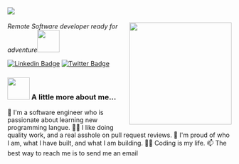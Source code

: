 <h2>  <a href="https://git.io/typing-svg">
    <img src="https://readme-typing-svg.herokuapp.com/?lines=Hi,+👋;I+am+Toussaint+Saraza...;A+Software+Engineer;Nice+to+meet+you+🙂&center=true&size=30">
  </a></h2>
<img align='right' src="https://media.giphy.com/media/dWxO36Jzd6bTSt5dIY/giphy.gif" width="230">
<p><em>Remote Software developer ready for adventure</em><img src="https://media.giphy.com/media/XGma2iRIHTKkwqRkFl/giphy.gif" width="50"></p>

[![Linkedin Badge](https://img.shields.io/badge/-Toussaint%20Saraza-blue?style=flat-square&logo=Linkedin&logoColor=white&link=https://www.linkedin.com/in/toussaintsaraza/)](https://www.linkedin.com/in/toussaint-saraza-841b111ba/)
[![Twitter Badge](https://img.shields.io/badge/-@Toussaint_Saraz1_-1ca0f1?style=flat-square&labelColor=1ca0f1&logo=twitter&logoColor=white&link=https://twitter.com/saraza_toussaint)](https://twitter.com/ToussaintSaraz1)


### <img src="https://media.giphy.com/media/kbVuid1Ak3uEHJUMVO/giphy.gif" width="50"> A little more about me...  

 🔭 I'm a software engineer who is passionate about learning new programming langue. 
 🕵️‍♀️ I like doing quality work, and a real asshole on pull request reviews.
 🧸 I'm proud of who I am, what I have built, and what I am building. 
 🧑‍💻 Coding is my life. 
 📫 The best way to reach me is to send me an email 
